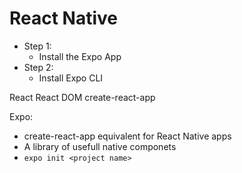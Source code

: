 # React Native
* Step 1:
    * Install the Expo App
* Step 2:
    * Install Expo CLI

React
React DOM
create-react-app

Expo: 
* create-react-app equivalent for React Native apps
* A library of usefull native componets
* `expo init <project name>`